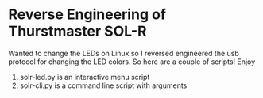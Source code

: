 # Reverse Engineering of Thurstmaster SOL-R
Wanted to change the LEDs on Linux so I reversed engineered the usb protocol for changing the LED colors.
So here are a couple of scripts!
Enjoy

1. solr-led.py is an interactive menu script
2. solr-cli.py is a command line script with arguments



